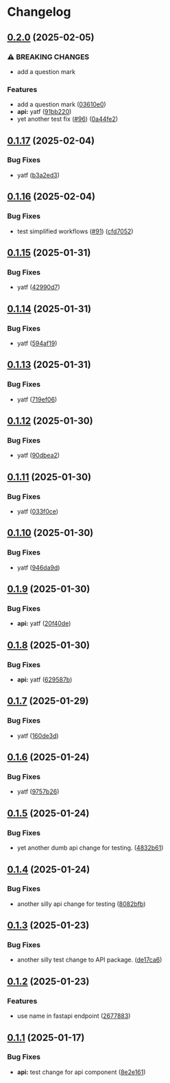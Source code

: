 # Changelog

## [0.2.0](https://github.com/ClaytonJY/release-please-demo/compare/api-v0.1.17...api-v0.2.0) (2025-02-05)


### ⚠ BREAKING CHANGES

* add a question mark

### Features

* add a question mark ([03610e0](https://github.com/ClaytonJY/release-please-demo/commit/03610e0a481c840eafe2ea13a1dcac6a934dfbcc))
* **api:** yatf ([91bb220](https://github.com/ClaytonJY/release-please-demo/commit/91bb22016ca4dff22b93296d2bc6f35a694960db))
* yet another test fix ([#96](https://github.com/ClaytonJY/release-please-demo/issues/96)) ([0a44fe2](https://github.com/ClaytonJY/release-please-demo/commit/0a44fe2fa30bb5db65b0cd67b2e59a1b210974d0))

## [0.1.17](https://github.com/ClaytonJY/release-please-demo/compare/api-v0.1.16...api-v0.1.17) (2025-02-04)


### Bug Fixes

* yatf ([b3a2ed3](https://github.com/ClaytonJY/release-please-demo/commit/b3a2ed35cec4620017013128fa43f5df63fba31a))

## [0.1.16](https://github.com/ClaytonJY/release-please-demo/compare/api-v0.1.15...api-v0.1.16) (2025-02-04)


### Bug Fixes

* test simplified workflows ([#91](https://github.com/ClaytonJY/release-please-demo/issues/91)) ([cfd7052](https://github.com/ClaytonJY/release-please-demo/commit/cfd70523a731f684687a30af7038d415c97d18b7))

## [0.1.15](https://github.com/ClaytonJY/release-please-demo/compare/api-v0.1.14...api-v0.1.15) (2025-01-31)


### Bug Fixes

* yatf ([42990d7](https://github.com/ClaytonJY/release-please-demo/commit/42990d767a9d3894013ee1d7fa53cad50a9512f2))

## [0.1.14](https://github.com/ClaytonJY/release-please-demo/compare/api-v0.1.13...api-v0.1.14) (2025-01-31)


### Bug Fixes

* yatf ([594af19](https://github.com/ClaytonJY/release-please-demo/commit/594af1923dc7d688ecbd7135fbf84ef509aaf775))

## [0.1.13](https://github.com/ClaytonJY/release-please-demo/compare/api-v0.1.12...api-v0.1.13) (2025-01-31)


### Bug Fixes

* yatf ([719ef06](https://github.com/ClaytonJY/release-please-demo/commit/719ef068229c208cc5ddd241d0839922f5ebb068))

## [0.1.12](https://github.com/ClaytonJY/release-please-demo/compare/api-v0.1.11...api-v0.1.12) (2025-01-30)


### Bug Fixes

* yatf ([90dbea2](https://github.com/ClaytonJY/release-please-demo/commit/90dbea2b7280adf2b94e6baed36eadc0cbd21d99))

## [0.1.11](https://github.com/ClaytonJY/release-please-demo/compare/api-v0.1.10...api-v0.1.11) (2025-01-30)


### Bug Fixes

* yatf ([033f0ce](https://github.com/ClaytonJY/release-please-demo/commit/033f0cee75d8a47b55f5772b01f8656913308ac5))

## [0.1.10](https://github.com/ClaytonJY/release-please-demo/compare/api-v0.1.9...api-v0.1.10) (2025-01-30)


### Bug Fixes

* yatf ([946da9d](https://github.com/ClaytonJY/release-please-demo/commit/946da9db999b825a5ce25966db9280388e1830ea))

## [0.1.9](https://github.com/ClaytonJY/release-please-demo/compare/api-v0.1.8...api-v0.1.9) (2025-01-30)


### Bug Fixes

* **api:** yatf ([20f40de](https://github.com/ClaytonJY/release-please-demo/commit/20f40de3a036b8259e12f740f11322794e78f28a))

## [0.1.8](https://github.com/ClaytonJY/release-please-demo/compare/api-v0.1.7...api-v0.1.8) (2025-01-30)


### Bug Fixes

* **api:** yatf ([629587b](https://github.com/ClaytonJY/release-please-demo/commit/629587b6c934cd76ff2557e70c8a002fc2dcbc77))

## [0.1.7](https://github.com/ClaytonJY/release-please-demo/compare/api-v0.1.6...api-v0.1.7) (2025-01-29)


### Bug Fixes

* yatf ([160de3d](https://github.com/ClaytonJY/release-please-demo/commit/160de3d9ae9717392074e8c1248a7d47a759d1a8))

## [0.1.6](https://github.com/ClaytonJY/release-please-demo/compare/api-v0.1.5...api-v0.1.6) (2025-01-24)


### Bug Fixes

* yatf ([9757b26](https://github.com/ClaytonJY/release-please-demo/commit/9757b266a7863c7e317dd89e1bd9379e1d5cb465))

## [0.1.5](https://github.com/ClaytonJY/release-please-demo/compare/api-v0.1.4...api-v0.1.5) (2025-01-24)


### Bug Fixes

* yet another dumb api change for testing. ([4832b61](https://github.com/ClaytonJY/release-please-demo/commit/4832b6102cf0016a9dbeb5b15e12f95f69103860))

## [0.1.4](https://github.com/ClaytonJY/release-please-demo/compare/api-v0.1.3...api-v0.1.4) (2025-01-24)


### Bug Fixes

* another silly api change for testing ([8082bfb](https://github.com/ClaytonJY/release-please-demo/commit/8082bfb6320f985e5c40e29013dddb0153d6d8db))

## [0.1.3](https://github.com/ClaytonJY/release-please-demo/compare/api-v0.1.2...api-v0.1.3) (2025-01-23)


### Bug Fixes

* another silly test change to API package. ([de17ca6](https://github.com/ClaytonJY/release-please-demo/commit/de17ca6911f28834756d8c4f0e4b87b2bd45fda1))

## [0.1.2](https://github.com/ClaytonJY/release-please-demo/compare/api-v0.1.1...api-v0.1.2) (2025-01-23)


### Features

* use name in fastapi endpoint ([2677883](https://github.com/ClaytonJY/release-please-demo/commit/26778835c961c667e9a1b6142dbf0ca02dc066e0))

## [0.1.1](https://github.com/ClaytonJY/release-please-demo/compare/api-v0.1.0...api-v0.1.1) (2025-01-17)


### Bug Fixes

* **api:** test change for api component ([8e2e161](https://github.com/ClaytonJY/release-please-demo/commit/8e2e1618d6551158870f7c2d4d8d2545792c5951))
